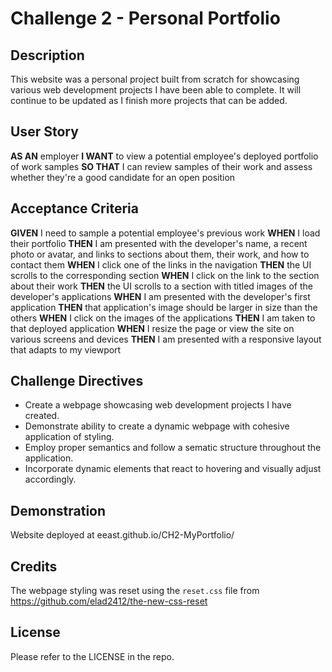 # Challenge 2 - Personal Portfolio

## Description

This website was a personal project built from scratch for showcasing various web development projects I have been able to complete. It will continue to be updated as I finish more projects that can be added.

## User Story

**AS AN** employer
**I WANT** to view a potential employee's deployed portfolio of work samples
**SO THAT** I can review samples of their work and assess whether they're a good candidate for an open position

## Acceptance Criteria

**GIVEN** I need to sample a potential employee's previous work
**WHEN** I load their portfolio
**THEN** I am presented with the developer's name, a recent photo or avatar, and links to sections about them, their work, and how to contact them
**WHEN** I click one of the links in the navigation
**THEN** the UI scrolls to the corresponding section
**WHEN** I click on the link to the section about their work
**THEN** the UI scrolls to a section with titled images of the developer's applications
**WHEN** I am presented with the developer's first application
**THEN** that application's image should be larger in size than the others
**WHEN** I click on the images of the applications
**THEN** I am taken to that deployed application
**WHEN** I resize the page or view the site on various screens and devices
**THEN** I am presented with a responsive layout that adapts to my viewport

## Challenge Directives

* Create a webpage showcasing web development projects I have created.
* Demonstrate ability to create a dynamic webpage with cohesive application of styling.
* Employ proper semantics and follow a sematic structure throughout the application.
* Incorporate dynamic elements that react to hovering and visually adjust accordingly.

## Demonstration

Website deployed at eeast.github.io/CH2-MyPortfolio/

## Credits

The webpage styling was reset using the `reset.css` file from https://github.com/elad2412/the-new-css-reset

## License

Please refer to the LICENSE in the repo.
